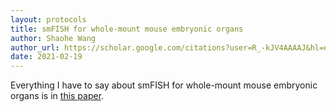 ```yaml
---
layout: protocols
title: smFISH for whole-mount mouse embryonic organs
author: Shaohe Wang
author_url: https://scholar.google.com/citations?user=R_-kJV4AAAAJ&hl=en
date: 2021-02-19
---
```


Everything I have to say about smFISH for whole-mount mouse embryonic organs is in [this paper](https://www.ncbi.nlm.nih.gov/pmc/articles/PMC6500779/).
